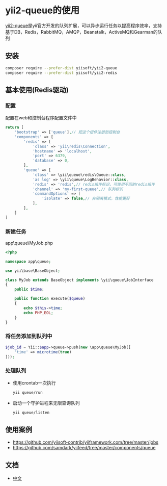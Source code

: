 yii2-queue的使用
===================

[yii2-queue](https://github.com/yiisoft/yii2-queue)是yii官方开发的队列扩展，可以异步运行任务以提高程序效率，支持基于DB，Redis，RabbitMQ，AMQP，Beanstalk，ActiveMQ和Gearman的队列


## 安装

```bash
composer require --prefer-dist yiisoft/yii2-queue
composer require --prefer-dist yiisoft/yii2-redis
```

## 基本使用(Redis驱动)

### 配置

配置在web和控制台程序配置文件中

```php
return [
    'bootstrap' => ['queue'],// 把这个组件注册到控制台
    'components' => [
        'redis' => [
            'class' => 'yii\redis\Connection',
            'hostname' => 'localhost',
            'port' => 6379,
            'database' => 0,
        ],
        'queue' => [
            'class' => \yii\queue\redis\Queue::class,
            'as log' => \yii\queue\LogBehavior::class,
            'redis' => 'redis',// redis组件标识，可使用不同的redis组件
            'channel' => 'my-first-queue',// 队列标识
            'commandOptions' => [
                'isolate' => false,// 非隔离模式，性能更好
            ],
        ],
    ]
]
```

### 新建任务

app\queue\MyJob.php

```php
<?php

namespace app\queue;

use yii\base\BaseObject;

class MyJob extends BaseObject implements \yii\queue\JobInterface
{
    public $time;

    public function execute($queue)
    {
        echo $this->time;
        echo PHP_EOL;
    }
}
```

### 将任务添加到队列中

```php
$job_id = Yii::$app->queue->push(new \app\queue\MyJob([
    'time' => microtime(true)
]));
```

### 处理队列

* 使用crontab一次执行
    ```bash
    yii queue/run
    ```
* 启动一个守护进程来无限查询队列
    ```bash
    yii queue/listen
    ```

## 使用案例

* <https://github.com/yiisoft-contrib/yiiframework.com/tree/master/jobs>
* <https://github.com/samdark/yiifeed/tree/master/components/queue>

## 文档

* [中文](https://github.com/yiisoft/yii2-queue/tree/master/docs/guide-zh-CN)